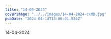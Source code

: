 ```yaml
---
title: "14-04-2024"
coverImage: "../../images/14-04-2024-cxMD.jpg"
pubDate: "2024-04-14T13:00:01.584Z"
---
```


14-04-2024
